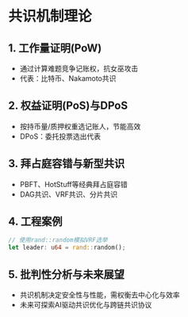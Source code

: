 # 共识机制理论

## 1. 工作量证明(PoW)

- 通过计算难题竞争记账权，抗女巫攻击
- 代表：比特币、Nakamoto共识

## 2. 权益证明(PoS)与DPoS

- 按持币量/质押权重选记账人，节能高效
- DPoS：委托投票选出代表

## 3. 拜占庭容错与新型共识

- PBFT、HotStuff等经典拜占庭容错
- DAG共识、VRF共识、分片共识

## 4. 工程案例

```rust
// 使用rand::random模拟VRF选举
let leader: u64 = rand::random();
```

## 5. 批判性分析与未来展望

- 共识机制决定安全性与性能，需权衡去中心化与效率
- 未来可探索AI驱动共识优化与跨链共识协议
